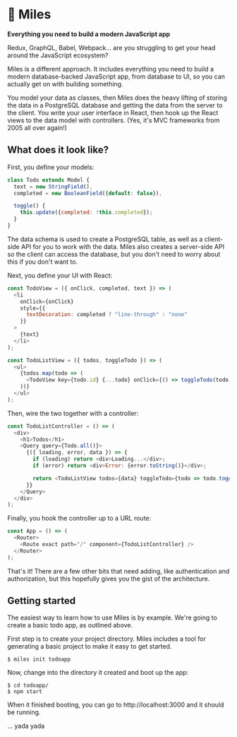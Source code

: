 # 🎺 Miles

**Everything you need to build a modern JavaScript app**

Redux, GraphQL, Babel, Webpack… are you struggling to get your head around the JavaScript ecosystem?

Miles is a different approach. It includes everything you need to build a modern database-backed JavaScript app, from database to UI, so you can actually get on with building something.

You model your data as classes, then Miles does the heavy lifting of storing the data in a PostgreSQL database and getting the data from the server to the client. You write your user interface in React, then hook up the React views to the data model with controllers. (Yes, it's MVC frameworks from 2005 all over again!)

## What does it look like?

First, you define your models:

```javascript
class Todo extends Model {
  text = new StringField(),
  completed = new BooleanField({default: false}),

  toggle() {
    this.update({completed: !this.completed});
  }
}
```

The data schema is used to create a PostgreSQL table, as well as a client-side API for you to work with the data. Miles also creates a server-side API so the client can access the database, but you don't need to worry about this if you don't want to.

Next, you define your UI with React:

```javascript
const TodoView = ({ onClick, completed, text }) => (
  <li
    onClick={onClick}
    style={{
      textDecoration: completed ? "line-through" : "none"
    }}
  >
    {text}
  </li>
);

const TodoListView = ({ todos, toggleTodo }) => (
  <ul>
    {todos.map(todo => (
      <TodoView key={todo.id} {...todo} onClick={() => toggleTodo(todo)} />
    ))}
  </ul>
);
```

Then, wire the two together with a controller:

```javascript
const TodoListController = () => (
  <div>
    <h1>Todos</h1>
    <Query query={Todo.all()}>
      {({ loading, error, data }) => {
        if (loading) return <div>Loading...</div>;
        if (error) return <div>Error: {error.toString()}</div>;

        return <TodoListView todos={data} toggleTodo={todo => todo.toggle()} />;
      }}
    </Query>
  </div>
);
```

Finally, you hook the controller up to a URL route:

```javascript
const App = () => (
  <Router>
    <Route exact path="/" component={TodoListController} />
  </Router>
);
```

That's it! There are a few other bits that need adding, like authentication and authorization, but this hopefully gives you the gist of the architecture.

## Getting started

The easiest way to learn how to use Miles is by example. We're going to create a basic todo app, as outlined above.

First step is to create your project directory. Miles includes a tool for generating a basic project to make it easy to get started.

```
$ miles init todoapp
```

Now, change into the directory it created and boot up the app:

```
$ cd todoapp/
$ npm start
```

When it finished booting, you can go to http://localhost:3000 and it should be running.

... yada yada
